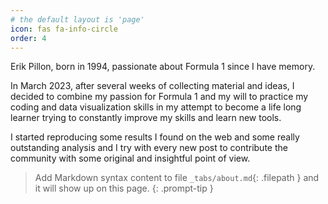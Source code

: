 ```yaml
---
# the default layout is 'page'
icon: fas fa-info-circle
order: 4
---
```


Erik Pillon, born in 1994, passionate about Formula 1 since I have memory.

In March 2023, after several weeks of collecting material and ideas, I decided to combine my passion for Formula 1 and my will to 
practice my coding and data visualization skills
in my attempt to become a life long learner trying to constantly improve my skills and learn new tools.

I started reproducing some results I found on the web and some really outstanding analysis and 
I try with every new post to contribute the community with some original and insightful point of view.

> Add Markdown syntax content to file `_tabs/about.md`{: .filepath } and it will show up on this page.
{: .prompt-tip }
